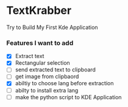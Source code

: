 # TextKrabber
Try to Build My First Kde Application

### Features I want to add

- [x] Extract text
- [x] Rectangular selection
- [ ] send extracted text to clipboard
- [ ] get image from clipbaord
- [X] abiltiy to choose lang before extraction
- [ ] abilty to install extra lang
- [ ] make the python script to KDE Application
